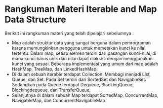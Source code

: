 # Rangkuman Materi Iterable and Map Data Structure

Berikut ini rangkuman materi yang telah dipelajari sebelumnya :
* Map adalah struktur data yang sangat berguna dalam pemrograman karena memungkinkan pengguna untuk memetakan kunci ke nilai tertentu. Dalam map, setiap elemen terdiri dari pasangan kunci-nilai, di mana kunci harus unik dan nilai dapat diakses dengan menggunakan kunci yang sesuai. Beberapa implementasi yang umum dari map adalah HashMap, TreeMap, dan LinkedHashMap.
* Di dalam sebuah iterable terdapat Collection. Membagi menjadi List, Queue, dan Set. Pada Set terdiri dari SortedSet dan NavigableSet. Sedangkan pada Queue terdapat Dequeue, BlockingQueue, Blockingdequeue, dan TransferQueue.
* Selanjutnya di dalam sebuah Map terdapat SortedMap, ConcurrentMap, NavigableMap, dan ConcurrentNavigableMap.